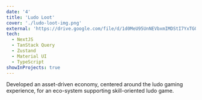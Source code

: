 ```yaml
---
date: '4'
title: 'Ludo Loot'
cover: './ludo-loot-img.png'
external: 'https://drive.google.com/file/d/1d0MeU95UnNEVbxmIMDStI7YxTGQNUtD-/view?usp=sharing'
tech:
  - NextJS
  - TanStack Query
  - Zustand
  - Material UI
  - TypeScript
showInProjects: true
---
```


Developed an asset-driven economy, centered around the ludo gaming experience, for an eco-system supporting skill-oriented ludo game.
